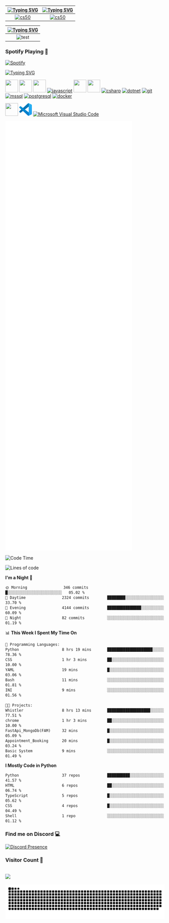 [![Typing SVG](https://readme-typing-svg.herokuapp.com?font=Caveat&weight=500&size=24&duration=6003&pause=1000&color=F044F7&background=F7F7F700&repeat=false&width=125&height=40&lines=%F0%9F%8D%B7+CS50+%F0%9F%8D%B7)](https://git.io/typing-svg)             |   [![Typing SVG](https://readme-typing-svg.herokuapp.com?font=Caveat&weight=500&size=24&duration=6003&pause=1000&color=F044F7&background=F7F7F700&repeat=false&width=135&height=40&lines=%F0%9F%90%8D+CS50P+%F0%9F%90%8D)](https://git.io/typing-svg)
:-------------------------:|:-------------------------:
<a href="https://certificates.cs50.io/77dc34e6-17fd-4a8f-bee2-c31077710b61.png?size=A4" target="_blank" rel="noreferrer"> <img src="https://i.ibb.co/rQSQDhh/CS50x-ezgif-com-resize2.png" alt="cs50"/> </a> | <a href="https://certificates.cs50.io/3f6f34be-467f-4bfb-a846-7c8b1063c2fe.png?size=A4" target="_blank" rel="noreferrer"> <img src="https://i.ibb.co/Cs2WjZX/CS50-P-ezgif-com-resize-2.png" alt="cs50"/> </a>

| [![Typing SVG](https://readme-typing-svg.herokuapp.com?font=Caveat&weight=500&size=21&duration=7003&pause=3000&color=5D4EF7FF&background=F7F7F700&repeat=false&width=175&height=40&lines=%F0%9F%92%BB+My+Terminal+%F0%9F%92%BB)](https://git.io/typing-svg) |
|:-----:|
| ![test](https://i.ibb.co/9V3RB3X/image-15.png) |

### Spotify Playing 🎵
[![Spotify](https://novatorem-callme-milad.vercel.app/api/spotify)](https://open.spotify.com/user/31qocuc7c7cg5zouwkn7jso7h5qa)

[![Typing SVG](https://readme-typing-svg.herokuapp.com?font=Handjet&weight=500&size=21&pause=3000&color=3FF74A&width=435&lines=Languages+and+Technologies+I+use+%3A)](https://git.io/typing-svg)

[<img src='https://i.giphy.com/media/LMt9638dO8dftAjtco/100.webp' width='40' height='40' />](https://python.org/)
[<img src='https://cdn.worldvectorlogo.com/logos/fastapi.svg' width='40' height='40' />](https://fastapi.tiangolo.com/)
[<img src='https://techstack-generator.vercel.app/django-icon.svg' width='40' height='40' />](https://www.djangoproject.com/)
[<img src='https://media1.giphy.com/media/ln7z2eWriiQAllfVcn/giphy.gif?cid=790b7611bbce32499d76d60c2b8dfcd8de49af4e8ac5f042&rid=giphy.gif&ct=s' width='40' height='40' alt='javascript'/>](https://developer.mozilla.org/en-US/docs/Web/JavaScript)
[<img src='https://i.giphy.com/media/eNAsjO55tPbgaor7ma/100w.webp' width='40' height='40' />](https://reactjs.org/)
[<img src='https://creazilla-store.fra1.digitaloceanspaces.com/icons/3257079/file-type-tailwind-icon-sm.png' width='40' height='40' />](https://tailwindcss.com/)
[<img src='https://techstack-generator.vercel.app/csharp-icon.svg' width='45' height='45' alt='csharp'/>](https://www.w3schools.com/cs/)
[<img src='https://www.keenesystems.com/hubfs/250300p1323EDNmainDotNetCore2.png' width='40' height='40' alt='dotnet'/>](https://dotnet.microsoft.com/)
[<img src='https://www.vectorlogo.zone/logos/git-scm/git-scm-icon.svg' width='40' height='40' alt='git'/>](https://git-scm.com/)
[<img src='https://assets.website-files.com/61d6b61c7084bb1d721a21aa/636add531dcf4d6ad0c45743_mssql%20260x260%20dark%20theme.png' width='40' height='40' alt='mssql'/>](https://www.microsoft.com/en-us/sql-server)
[<img src='https://skillicons.dev/icons?i=postgres' width='45' height='45' alt='postgresql'/>](https://www.postgresql.org/)
[<img src='https://techkblog.com/wp-content/uploads/2022/06/Docker.gif' width='40' height='40' alt='docker'/>](https://docker.com/)

[<img src='https://upload.wikimedia.org/wikipedia/commons/thumb/1/1d/PyCharm_Icon.svg/1200px-PyCharm_Icon.svg.png' width='40' height='40' />](https://www.jetbrains.com/pycharm/)
[<img src='https://raw.githubusercontent.com/devicons/devicon/master/icons/vscode/vscode-original.svg' width='40' height='40' alt='Visual Studio Code'/>](https://code.visualstudio.com/)
[<img src='https://visualstudio.microsoft.com/wp-content/uploads/2021/10/Product-Icon.svg' width='40' height='40' alt='Microsoft Visual Studio Code'/>](https://visualstudio.microsoft.com/)

<img align="center" src="/github-metrics.svg" alt="Metrics" width="400">

<!--START_SECTION:waka-->
![Code Time](http://img.shields.io/badge/Code%20Time-1%2C125%20hrs%2021%20mins-blue)

![Lines of code](https://img.shields.io/badge/From%20Hello%20World%20I%27ve%20Written-4.2%20million%20lines%20of%20code-blue)

**I'm a Night 🦉** 

```text
🌞 Morning                346 commits         █░░░░░░░░░░░░░░░░░░░░░░░░   05.02 % 
🌆 Daytime                2324 commits        ████████░░░░░░░░░░░░░░░░░   33.70 % 
🌃 Evening                4144 commits        ███████████████░░░░░░░░░░   60.09 % 
🌙 Night                  82 commits          ░░░░░░░░░░░░░░░░░░░░░░░░░   01.19 % 
```


📊 **This Week I Spent My Time On** 

```text
💬 Programming Languages: 
Python                   8 hrs 19 mins       ████████████████████░░░░░   78.36 % 
CSS                      1 hr 3 mins         ██░░░░░░░░░░░░░░░░░░░░░░░   10.00 % 
YAML                     19 mins             █░░░░░░░░░░░░░░░░░░░░░░░░   03.06 % 
Bash                     11 mins             ░░░░░░░░░░░░░░░░░░░░░░░░░   01.81 % 
INI                      9 mins              ░░░░░░░░░░░░░░░░░░░░░░░░░   01.56 % 

🐱‍💻 Projects: 
Whistler                 8 hrs 13 mins       ███████████████████░░░░░░   77.51 % 
chrome                   1 hr 3 mins         ██░░░░░░░░░░░░░░░░░░░░░░░   10.00 % 
FastApi_MongoDb(FAM)     32 mins             █░░░░░░░░░░░░░░░░░░░░░░░░   05.09 % 
Appointment_Booking      20 mins             █░░░░░░░░░░░░░░░░░░░░░░░░   03.24 % 
Basic System             9 mins              ░░░░░░░░░░░░░░░░░░░░░░░░░   01.49 % 
```

**I Mostly Code in Python** 

```text
Python                   37 repos            ██████████░░░░░░░░░░░░░░░   41.57 % 
HTML                     6 repos             ██░░░░░░░░░░░░░░░░░░░░░░░   06.74 % 
TypeScript               5 repos             █░░░░░░░░░░░░░░░░░░░░░░░░   05.62 % 
CSS                      4 repos             █░░░░░░░░░░░░░░░░░░░░░░░░   04.49 % 
Shell                    1 repo              ░░░░░░░░░░░░░░░░░░░░░░░░░   01.12 % 
```




<!--END_SECTION:waka-->

### Find me on Discord 💻
<!-- Old one -->
<!-- <a href="https://discord.gg/pQVcABAxAy" rel="nofollow"> 
  <img src="https://discord.c99.nl/widget/theme-3/1001889586626175006.png" data-canonical-src="https://discord.c99.nl/widget/theme-3/1001889586626175006.png" style="max-width: 100%;"></a> -->
  
[![Discord Presence](https://lanyard.cnrad.dev/api/1001889586626175006)](https://discord.com/users/1001889586626175006)

### Visitor Count 🔢
<p align="left"> 
  <br>
  <img src="https://profile-counter.glitch.me/itz-Amethyst/count.svg" />
</p>

<picture>
  <source
    media="(prefers-color-scheme: dark)"
    srcset="https://raw.githubusercontent.com/platane/snk/output/github-contribution-grid-snake-dark.svg"
  />
  <source
    media="(prefers-color-scheme: light)"
    srcset="https://raw.githubusercontent.com/platane/snk/output/github-contribution-grid-snake.svg"
  />
  <img
    alt="github contribution grid snake animation"
    src="https://raw.githubusercontent.com/platane/snk/output/github-contribution-grid-snake.svg"
  />
</picture>
